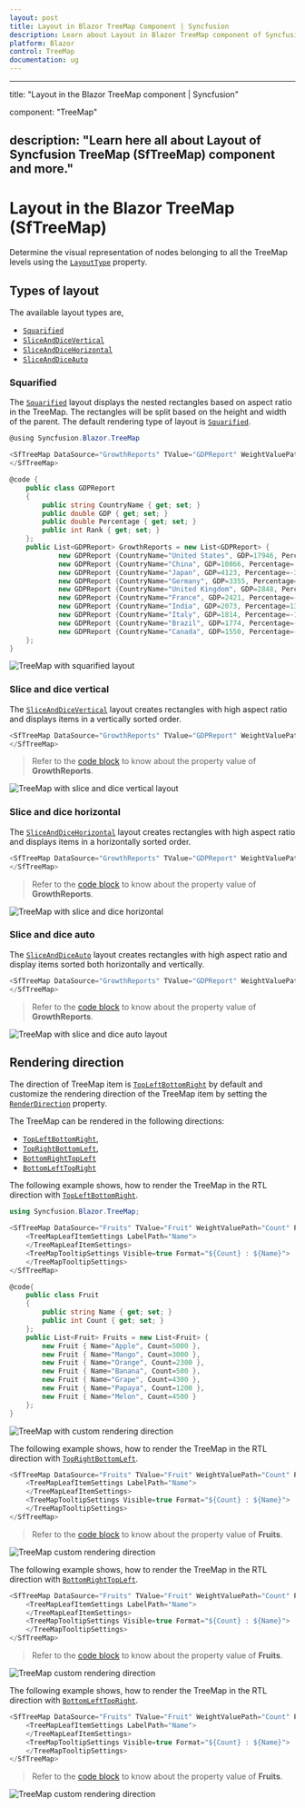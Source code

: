 ```yaml
---
layout: post
title: Layout in Blazor TreeMap Component | Syncfusion 
description: Learn about Layout in Blazor TreeMap component of Syncfusion, and more details.
platform: Blazor
control: TreeMap
documentation: ug
---
```


---
title: "Layout in the Blazor TreeMap component | Syncfusion"

component: "TreeMap"

description: "Learn here all about Layout of Syncfusion TreeMap (SfTreeMap) component and more."
---

# Layout in the Blazor TreeMap (SfTreeMap)

Determine the visual representation of nodes belonging to all the TreeMap levels using the [`LayoutType`](https://help.syncfusion.com/cr/blazor/Syncfusion.Blazor.TreeMap.SfTreeMap-1.html#Syncfusion_Blazor_TreeMap_SfTreeMap_1_LayoutType) property.

## Types of layout

The available layout types are,

* [`Squarified`](https://help.syncfusion.com/cr/blazor/Syncfusion.Blazor.TreeMap.LayoutMode.html#Syncfusion_Blazor_TreeMap_LayoutMode_Squarified)
* [`SliceAndDiceVertical`](https://help.syncfusion.com/cr/blazor/Syncfusion.Blazor.TreeMap.LayoutMode.html#Syncfusion_Blazor_TreeMap_LayoutMode_SliceAndDiceVertical)
* [`SliceAndDiceHorizontal`](https://help.syncfusion.com/cr/blazor/Syncfusion.Blazor.TreeMap.LayoutMode.html#Syncfusion_Blazor_TreeMap_LayoutMode_SliceAndDiceHorizontal)
* [`SliceAndDiceAuto`](https://help.syncfusion.com/cr/blazor/Syncfusion.Blazor.TreeMap.LayoutMode.html#Syncfusion_Blazor_TreeMap_LayoutMode_SliceAndDiceAuto)

### Squarified

The [`Squarified`](https://help.syncfusion.com/cr/blazor/Syncfusion.Blazor.TreeMap.LayoutMode.html#Syncfusion_Blazor_TreeMap_LayoutMode_Squarified) layout displays the nested rectangles based on aspect ratio in the TreeMap. The rectangles will be split based on the height and width of the parent. The default rendering type of layout is [`Squarified`](https://help.syncfusion.com/cr/aspnetcore-blazor/Syncfusion.Blazor.TreeMap.LayoutMode.html).

```csharp
@using Syncfusion.Blazor.TreeMap

<SfTreeMap DataSource="GrowthReports" TValue="GDPReport" WeightValuePath="GDP">
</SfTreeMap>

@code {
    public class GDPReport
    {
        public string CountryName { get; set; }
        public double GDP { get; set; }
        public double Percentage { get; set; }
        public int Rank { get; set; }
    };
    public List<GDPReport> GrowthReports = new List<GDPReport> {
            new GDPReport {CountryName="United States", GDP=17946, Percentage=11.08, Rank=1},
            new GDPReport {CountryName="China", GDP=10866, Percentage= 28.42, Rank=2},
            new GDPReport {CountryName="Japan", GDP=4123, Percentage=-30.78, Rank=3},
            new GDPReport {CountryName="Germany", GDP=3355, Percentage=-5.19, Rank=4},
            new GDPReport {CountryName="United Kingdom", GDP=2848, Percentage=8.28, Rank=5},
            new GDPReport {CountryName="France", GDP=2421, Percentage=-9.69, Rank=6},
            new GDPReport {CountryName="India", GDP=2073, Percentage=13.65, Rank=7},
            new GDPReport {CountryName="Italy", GDP=1814, Percentage=-12.45, Rank=8},
            new GDPReport {CountryName="Brazil", GDP=1774, Percentage=-27.88, Rank=9},
            new GDPReport {CountryName="Canada", GDP=1550, Percentage=-15.02, Rank=10}
    };
}
```

![TreeMap with squarified layout](images/Layout/Squarified.png)

### Slice and dice vertical

The [`SliceAndDiceVertical`](https://help.syncfusion.com/cr/aspnetcore-blazor/Syncfusion.Blazor.TreeMap.LayoutMode.html) layout creates rectangles with high aspect ratio and displays items in a vertically sorted order.

```csharp
<SfTreeMap DataSource="GrowthReports" TValue="GDPReport" WeightValuePath="GDP" LayoutType="LayoutMode.SliceAndDiceVertical">
</SfTreeMap>
```

> Refer to the [code block](#squarified) to know about the property value of **GrowthReports**.

![TreeMap with slice and dice vertical layout](images/Layout/SliceAndDiceVertical.png)

### Slice and dice horizontal

The [`SliceAndDiceHorizontal`](https://help.syncfusion.com/cr/aspnetcore-blazor/Syncfusion.Blazor.TreeMap.LayoutMode.html) layout creates rectangles with high aspect ratio and displays items in a horizontally sorted order.

```csharp
<SfTreeMap DataSource="GrowthReports" TValue="GDPReport" WeightValuePath="GDP" LayoutType="LayoutMode.SliceAndDiceHorizontal">
</SfTreeMap>
```

> Refer to the [code block](#squarified) to know about the property value of **GrowthReports**.

![TreeMap with slice and dice horizontal](images/Layout/SliceandDiceHorizontal.png)

### Slice and dice auto

The [`SliceAndDiceAuto`](https://help.syncfusion.com/cr/aspnetcore-blazor/Syncfusion.Blazor.TreeMap.LayoutMode.html) layout creates rectangles with high aspect ratio and display items sorted both horizontally and vertically.

```csharp
<SfTreeMap DataSource="GrowthReports" TValue="GDPReport" WeightValuePath="GDP" LayoutType="LayoutMode.SliceAndDiceAuto">
</SfTreeMap>
```

> Refer to the [code block](#squarified) to know about the property value of **GrowthReports**.

![TreeMap with slice and dice auto layout](images/Layout/SliceAndDiceAuto.png)

## Rendering direction

The direction of TreeMap item is [`TopLeftBottomRight`](https://help.syncfusion.com/cr/aspnetcore-blazor/Syncfusion.Blazor.TreeMap.RenderingMode.html) by default and customize the rendering direction of the TreeMap item by setting the [`RenderDirection`](https://help.syncfusion.com/cr/blazor/Syncfusion.Blazor.TreeMap.SfTreeMap-1.html#Syncfusion_Blazor_TreeMap_SfTreeMap_1_RenderDirection) property.

The TreeMap can be rendered in the following directions:

* [`TopLeftBottomRight`](https://help.syncfusion.com/cr/aspnetcore-blazor/Syncfusion.Blazor.TreeMap.RenderingMode.html),
* [`TopRightBottomLeft`](https://help.syncfusion.com/cr/aspnetcore-blazor/Syncfusion.Blazor.TreeMap.RenderingMode.html),
* [`BottomRightTopLeft`](https://help.syncfusion.com/cr/aspnetcore-blazor/Syncfusion.Blazor.TreeMap.RenderingMode.html)
* [`BottomLeftTopRight`](https://help.syncfusion.com/cr/aspnetcore-blazor/Syncfusion.Blazor.TreeMap.RenderingMode.html)

The following example shows, how to render the TreeMap in the RTL direction with [`TopLeftBottomRight`](https://help.syncfusion.com/cr/aspnetcore-blazor/Syncfusion.Blazor.TreeMap.RenderingMode.html).

```csharp
using Syncfusion.Blazor.TreeMap;

<SfTreeMap DataSource="Fruits" TValue="Fruit" WeightValuePath="Count" Palette='new string[]{"#71B081","#5A9A77", "#498770", "#39776C", "#266665","#124F5E"}' RenderDirection="RenderingMode.TopLeftBottomRight">
    <TreeMapLeafItemSettings LabelPath="Name">
    </TreeMapLeafItemSettings>
    <TreeMapTooltipSettings Visible=true Format="${Count} : ${Name}">
    </TreeMapTooltipSettings>
</SfTreeMap>

@code{
    public class Fruit
    {
        public string Name { get; set; }
        public int Count { get; set; }
    };
    public List<Fruit> Fruits = new List<Fruit> {
        new Fruit { Name="Apple", Count=5000 },
        new Fruit { Name="Mango", Count=3000 },
        new Fruit { Name="Orange", Count=2300 },
        new Fruit { Name="Banana", Count=500 },
        new Fruit { Name="Grape", Count=4300 },
        new Fruit { Name="Papaya", Count=1200 },
        new Fruit { Name="Melon", Count=4500 }
    };
}
```

![TreeMap with custom rendering direction](images/Internationalization/TopLeftBottomRight.png)

The following example shows, how to render the TreeMap in the RTL direction with [`TopRightBottomLeft`](https://help.syncfusion.com/cr/aspnetcore-blazor/Syncfusion.Blazor.TreeMap.RenderingMode.html).

```csharp
<SfTreeMap DataSource="Fruits" TValue="Fruit" WeightValuePath="Count" Palette='new string[]{"#71B081","#5A9A77", "#498770", "#39776C", "#266665","#124F5E"}' RenderDirection="RenderingMode.TopRightBottomLeft">
    <TreeMapLeafItemSettings LabelPath="Name">
    </TreeMapLeafItemSettings>
    <TreeMapTooltipSettings Visible=true Format="${Count} : ${Name}">
    </TreeMapTooltipSettings>
</SfTreeMap>
```

> Refer to the [code block](#rendering-direction) to know about the property value of **Fruits**.

![TreeMap custom rendering direction](images/Internationalization/TopRightBottomLeft.png)

The following example shows, how to render the TreeMap in the RTL direction with [`BottomRightTopLeft`](https://help.syncfusion.com/cr/aspnetcore-blazor/Syncfusion.Blazor.TreeMap.RenderingMode.html).

```csharp
<SfTreeMap DataSource="Fruits" TValue="Fruit" WeightValuePath="Count" Palette='new string[]{"#71B081","#5A9A77", "#498770", "#39776C", "#266665","#124F5E"}' RenderDirection="RenderingMode.BottomRightTopLeft">
    <TreeMapLeafItemSettings LabelPath="Name">
    </TreeMapLeafItemSettings>
    <TreeMapTooltipSettings Visible=true Format="${Count} : ${Name}">
    </TreeMapTooltipSettings>
</SfTreeMap>
```

> Refer to the [code block](#rendering-direction) to know about the property value of **Fruits**.

![TreeMap custom rendering direction](images/Internationalization/BottomRightTopLeft.png)

The following example shows, how to render the TreeMap in the RTL direction with [`BottomLeftTopRight`](https://help.syncfusion.com/cr/aspnetcore-blazor/Syncfusion.Blazor.TreeMap.RenderingMode.html).

```csharp
<SfTreeMap DataSource="Fruits" TValue="Fruit" WeightValuePath="Count" Palette='new string[]{"#71B081","#5A9A77", "#498770", "#39776C", "#266665","#124F5E"}' RenderDirection="RenderingMode.BottomLeftTopRight">
    <TreeMapLeafItemSettings LabelPath="Name">
    </TreeMapLeafItemSettings>
    <TreeMapTooltipSettings Visible=true Format="${Count} : ${Name}">
    </TreeMapTooltipSettings>
</SfTreeMap>
```

> Refer to the [code block](#rendering-direction) to know about the property value of **Fruits**.

![TreeMap custom rendering direction](images/Internationalization/BottomLeftTopRight.png)
